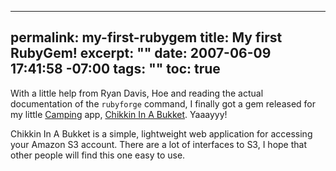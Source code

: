----- 
permalink: my-first-rubygem
title: My first RubyGem!
excerpt: ""
date: 2007-06-09 17:41:58 -07:00
tags: ""
toc: true
-----
With a little help from Ryan Davis, Hoe and reading the actual documentation of the `rubyforge` command, I finally got a gem released for my little [Camping](http://redhanded.hobix.com/bits/campingAMicroframework.html) app, [Chikkin In A Bukket](http://chikkenbukket.rubyforge.org/). Yaaayyy!

Chikkin In A Bukket is a simple, lightweight web application for accessing your Amazon S3 account. There are a lot of interfaces to S3, I hope that other people will find this one easy to use.
